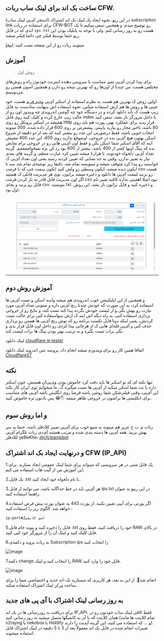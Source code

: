 ## ساخت بک اند برای لینک ساب ربات CFW.

در این رپو، نحوه ایجاد یک لینک بک اند اشتراک (استخر آی‌پی لینک ساب) subscription link برای استفاده در ربات CFW-BOT رو توضیح میدم. و همجنین سعی میکنم تا بک اندی که در فایل `ips.txt` هست رو به روز رسانی کنم. ولی با توجه به پابلیک بودن این رپو حتما توسط فیلتر چی دائما فیلتر میشه.

میتونید ربات رو از این صفحه نصب کنید:
[اینجا](https://github.com/NiREvil/CFW-BOT)

## آموزش 
> روش اول

برای پیدا کردن آی‌پی تمیز متناسب با سرویس دهنده اینترنت خودتون راه و روش‌های مختلفی هست، من چندتا از اون‌ها رو که بهترین نتیجه رو دارن و همچنین آسون هستن رو می‌نویسم.

اولین روش ک بهترین هم هست به نظرم استفاده از اسکنر آی‌پی [وحید فرید](https://t.me/vahidgeek/173) هست، خود چینی ها و روس ها هم ازش استفاده میکنن، نحوه استفاده اش بینهایت سادست، یه فایل زیپ هست ک باید دانلود کرده و در دستگاه خود چه گوشی اندرویدی چه ویندوز اون رو از حالت زیپ خارج کرده و کلیک کنید روی فایل index تا داخل مرورگر باز بشه، سعی کنید همیشه در اسکنر پروتکل رو روی Http قرار بدید برای عملکرد بهتر،
پورت هم باید روی 80 باشه، تاخیر مجاز رو بیارید پایینتر، پیشفرض بر روی 600 قرار داده شده، 300 میتونه انتخاب خوبی باشه، فقط درصورتی این عدد رو بیشتر کنید که بعد از دو دقیقه از شروع اسکن بهتون هیچ آی‌پی نده در خروجی، اونموقع بذارید روی 400، این عدد 400 معنیش اینه که آقای اسکنر شما اسکن بکن و فقط اون آی‌پی هایی رو در خروجی برام نمایش بده که پینگ اونها کمتر از 400 باشه، بیشتر از 400 بود رد کن بره نمیخواممممم.
گزینه تعداد آی‌پی دلخواه خودتونه، تا هزارتا میشه تعیین کرد
عبارت منظم، و گزینه های بعدی نیاز به تغییر ندارن، 
وقتی به حد نصابی که تعیین کردید رسید یعنی اون تعداد آی‌پی ک خواستید رو پیدا کرد متوقف میشه و مینویسه تمام شد، دقیقا زیر نوشته‌ی تمام شد سه تا ایکون دیده میشه، ایکون وسطی رو ولش کنید ایکون سمت چپ که با فرمت csv هست رو بزنید لیست آی‌پی ها دانلود و ذخیره میشه براتون، توی هر مدیریت فایلی ک هستید اگر اون مدیریت فایل قادر به باز کردن فرمت csv نبود اصلا اهمیتی نداره کافیه تغییر نام فایل رو بزنید و بجای csv. بنویسید txt. و ذخیره کنید و فایل براتون باز بشه. این روش اول بود، 
<p align="center">
  <br><img src="https://github.com/NiREvil/workers-cloudflare/blob/main/Other/pics/CFW%202.png" width="480px">
</p>

------

## آموزش روش دوم

و همچنین از این اپلیکیشن خوب اندرویدی هم میشه واسه اسکن و تست آی‌پی ها استفاده کرد، به این صورت که خودش چندتا رنج آی‌پی داره و میتونی تعداد آی‌پی مورد نیازت رو بهش بگی و از لیست خودش بگرده پیدا کنه تست کنه، و نتایج رو از خروجی برداری استفاده کنی.
یه راه دیگه اش اینه ک ازش سواستفاده کنی برای حالت تست کردنش، یعنی اینکه دوتا فایل تکست برنامه رو که توش رنج آی‌پی ها هستن رو برداری حذف کنی و آی‌پی فله‌ای هایی ک از هرجایی پیدا کردی رو داخل اون فایل قرار بدی و بگی برات تست بگیره و به ترتیب بهتر بودن پینگ ها برات لیست کنه.

لینک دانلود [cloudflare ip tester](https://github.com/xianshenglu/cloudflare-ip-tester-app/releases/tag/0.6.1)
    
اتفاقا همین کار رو برای ویندوزم میشه انجام داد، پروسه عین اندروید 
لینک دانلود [CloudflareST](https://github.com/hoseinnikkhah/CloudflareSpeedTest-English)


## نکته

تنها نکته ای که تو اسکنر ها باید دقت کرد خاموش بودن وی‌پی‌ان هستش، چون اسکنر داره با نت شما اسکن میکنه از آی‌پی ها تست میگیره گ، ما میخوایم توی ایران کار بکنه این آی‌پی، وقتی فیلترشکن شما روشن باشه فرضا روی انگلیس باشه آی‌پی های متناسب برای انکلیسی ها براشون در خروجی ظاهر میشه 🖐😂 پس یادتون نره خاموش کنید.


## و اما روش سوم 

ربات ی ب خ عزیز هم میتونه یه منبع خوب برای آی‌پی تمییز کلادفلر باشه، حتما یه سر بهش بزنید. همه آی‌پی ها دسته بندی شده و مرتب هستند
آی‌دی ربات تلگرام آی‌پی کلادفلر yeBeKhe:
[@cfcleanipbot](https://t.me/cfcleanipbot)



## و درنهایت ایجاد بک اند اشتراک CFW (IP_API)

1.یک فایل متنی در هر سرویسی که میتواند برای شما لینک عمومی ایجاد بسازید. برای این آموزش من از گیت هاب استفاده می کنم.

2.یک فایل .txt با نام دلخواه خود ایجاد کنید.

3.هر آی‌پی باید در خط جداگانه باشد، می توانید از فایل ips.txt در این ریپو به عنوان راهنما استفاده کنید.

4.اگر پورتی برای آیپی تعیین نکنید. از پورت 443 به عنوان پورت پیش فرض استفاده خواهد شد. الگوی زیر را استفاده کنید :
```bash
ip:port#اسم کانفیگ
```

5.فایل را ذخیره کنید و پیوند خام فایل .txt خود را دریافت کنید، فقط روی RAW در بالای فایل کلیک کنید و لینک آن را از مرورگر خود کپی کنید.

6.به ربات بروید و دکمه‌ی Subscription ips را انتخاب کنید


   ![image](https://github.com/2ri4eUI/CFW_Worker_Sub/assets/139592104/88cbdc47-4035-4c40-83be-b1c8144258d0)



7.دکمه change را انتخاب کنید و لینک RAW فایل خود را وارد کنید.

   ![image](https://github.com/2ri4eUI/CFW_Worker_Sub/assets/139592104/434228b5-e677-4955-9d98-50cd8f3c7da8)



انجام شد🎉. از این به بعد، هر کاربری که میسازید بک-اند جدید و اختصاصی شما را برای ساخت ورکر لینک اشتراک استفاده میکند. 

## به روز رسانی لینک اشتراک با آی پی های جدید 
برای دریافت به روزرسانی ها در بک اند IP_API، فقط کافی لینک ساب خودتون رو در همان کلاینت که با آن به کانفیگها متصل میشید به روز رسانی کنید (تمام کلاینت ها مانند v2rayng یا nekobox یا Hiddify و ... که استفاده می کنید، این گزینه آپدیت را دارند). تغییرات انجام شده در فایل بک اند معمولاً بعد از 3 تا 5 دقیقه در لینک اشتراک قابل استفاده میشوند.
